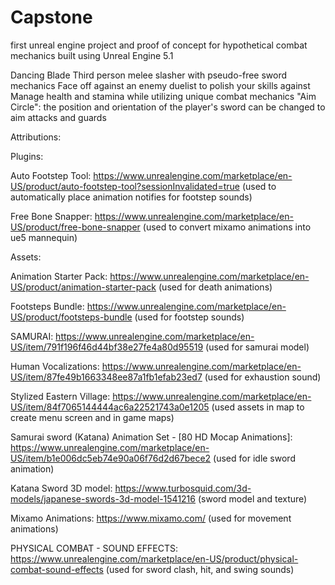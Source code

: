 # Capstone
 first unreal engine project and proof of concept for hypothetical combat mechanics
built using Unreal Engine 5.1

Dancing Blade
Third person melee slasher with pseudo-free sword mechanics
Face off against an enemy duelist to polish your skills against
Manage health and stamina while utilizing unique combat mechanics
  "Aim Circle": the position and orientation of the player's sword can be changed to aim attacks and guards

Attributions:

Plugins:

 Auto Footstep Tool: https://www.unrealengine.com/marketplace/en-US/product/auto-footstep-tool?sessionInvalidated=true (used to automatically place animation notifies for footstep sounds)
 
 Free Bone Snapper: https://www.unrealengine.com/marketplace/en-US/product/free-bone-snapper (used to convert mixamo animations into ue5 mannequin)

Assets:

 Animation Starter Pack: https://www.unrealengine.com/marketplace/en-US/product/animation-starter-pack (used for death animations)
 
 Footsteps Bundle: https://www.unrealengine.com/marketplace/en-US/product/footsteps-bundle (used for footstep sounds)
 
 SAMURAI: https://www.unrealengine.com/marketplace/en-US/item/791f196f46d44bf38e27fe4a80d95519 (used for samurai model)
 
 Human Vocalizations: https://www.unrealengine.com/marketplace/en-US/item/87fe49b1663348ee87a1fb1efab23ed7 (used for exhaustion sound)
 
 Stylized Eastern Village: https://www.unrealengine.com/marketplace/en-US/item/84f7065144444ac6a22521743a0e1205 (used assets in map to create menu screen and in game maps)
 
 Samurai sword (Katana) Animation Set - [80 HD Mocap Animations]: https://www.unrealengine.com/marketplace/en-US/item/b1e006dc5eb74e90a06f76d2d67bece2 (used for idle sword animation)
 
 Katana Sword 3D model: https://www.turbosquid.com/3d-models/japanese-swords-3d-model-1541216 (sword model and texture)
 
 Mixamo Animations: https://www.mixamo.com/ (used for movement animations)
 
 PHYSICAL COMBAT - SOUND EFFECTS: https://www.unrealengine.com/marketplace/en-US/product/physical-combat-sound-effects (used for sword clash, hit, and swing sounds)
